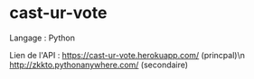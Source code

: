 # cast-ur-vote

Langage : Python

Lien de l'API : 
https://cast-ur-vote.herokuapp.com/ (princpal)\n
http://zkkto.pythonanywhere.com/ (secondaire)

